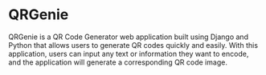 # QRGenie
QRGenie is a QR Code Generator web application built using Django and Python that allows users to generate QR codes quickly and easily. With this application, users can input any text or information they want to encode, and the application will generate a corresponding QR code image.
